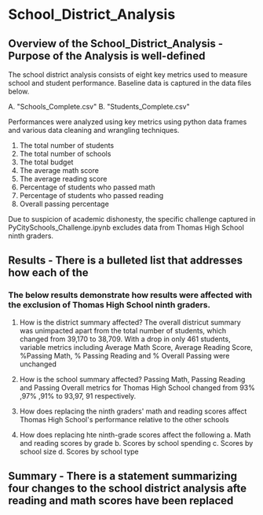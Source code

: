 # School_District_Analysis

## Overview of the School_District_Analysis - Purpose of the Analysis is well-defined 
The school district analysis consists of eight key metrics used to measure school and student performance. Baseline data is captured in the data files below. 

A. "Schools_Complete.csv"
B. "Students_Complete.csv" 

Performances were analyzed using key metrics using python data frames and various data cleaning and wrangling techniques. 

1. The total number of students
2. The total number of schools
3. The total budget
4. The average math score
5. The average reading score
6. Percentage of students who passed math
7. Percentage of students who passed reading
8. Overall passing percentage 

Due to suspicion of academic dishonesty, the specific challenge captured in PyCitySchools_Challenge.ipynb excludes data from Thomas High School ninth graders.

## Results - There is a bulleted list that addresses how each of the 
### The below results demonstrate how results were affected with the exclusion of Thomas High School ninth graders. 

1. How is the district summary affected?
The overall districut summary was unimpacted apart from the total number of students, which changed from 39,170 to 38,709. With a drop in only 461 students, variable metrics including Average Math Score, Average Reading Score, %Passing Math, % Passing Reading and % Overall Passing were unchanged 

2. How is the school summary affected? 
Passing Math, Passing Reading and Passing Overall metrics for Thomas High School changed from 93% ,97% ,91% to 93,97, 91 respectively. 
      

3. How does replacing the ninth graders' math and reading scores affect Thomas High School's performance relative to the other schools


4. How does replacing hte ninth-grade scores affect the following
    a. Math and reading scores by grade
    b. Scores by school spending
    c. Scores by school size
    d. Scores by school type 


## Summary - There is a statement summarizing four changes to the school district analysis afte reading and math scores have been replaced


